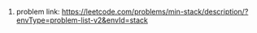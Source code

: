 1. problem link: https://leetcode.com/problems/min-stack/description/?envType=problem-list-v2&envId=stack

